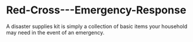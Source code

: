 # Red-Cross---Emergency-Response
A disaster supplies kit is simply a collection of basic items your household may need in the event of an emergency.
